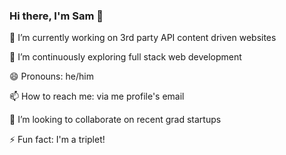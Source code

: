 ### Hi there, I'm Sam 👋

🔭 I’m currently working on 3rd party API content driven websites

🌱 I’m continuously exploring full stack web development

😄 Pronouns: he/him

📫 How to reach me: via me profile's email

👯 I’m looking to collaborate on recent grad startups

⚡ Fun fact: I'm a triplet!

<!-- Example
Hey there, I'm Benjie 👋
I'm a community-funded open source developer working on GraphQL-, PostgreSQL- and Node.js-related projects. Sponsorship from awesome individuals, startups and companies like you helps me spend more time on OSS.

🙏 Sponsor me ─ I need your support
📞 Book a call ─ I can help
🐤 Twitter: @benjie ─ code, OSS sustainability, and more
💬 Chat on Graphile Discord or GraphQL Slack ─ I'm friendly
💙 Personal goal ─ spend more time working on OSS
💭 Working groups:
GraphQL Spec WG ─ tagged type, input unions, notes
GraphQL-over-HTTP WG ─ general edits/review, notes
😄 Pronouns ─ he/him
-->

<!--
**samhrncir/samhrncir** is a ✨ _special_ ✨ repository because its `README.md` (this file) appears on your GitHub profile.

Here are some ideas to get you started:

- 🔭 I’m currently working on ...
- 🌱 I’m currently learning ...
- 👯 I’m looking to collaborate on ...
- 🤔 I’m looking for help with ...
- 💬 Ask me about ...
- 📫 How to reach me: ...
- 😄 Pronouns: ...
- ⚡ Fun fact: ...
-->
